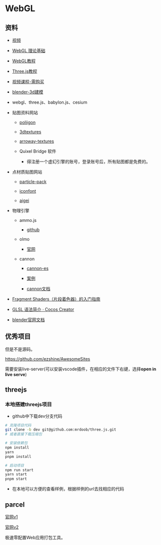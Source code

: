 # WebGL

## 资料

- [视频](https://www.bilibili.com/video/BV1WQ4y1m7NF?spm_id_from=333.337.search-card.all.click)

- [WebGL 理论基础](https://webglfundamentals.org/webgl/lessons/zh_cn/)

- [WebGL教程](http://www.webgl3d.cn/WebGL/)

- [Three.js教程](http://www.webgl3d.cn/Three.js/)

- [视频课程-需购买](https://study.163.com/course/introduction.htm?courseId=1212491801)

- [blender-3d建模](https://www.blendercn.org/)

- webgl、three.js、babylon.js、cesium

- 贴图资料网站
  
  - [poliigon](https://www.poliigon.com/)
  
  - [3dtextures](https://3dtextures.me/)
  
  - [arroway-textures](https://www.arroway-textures.ch/)
  
  - Quixel Bridge 软件
    
    - 得注册一个虚幻引擎的账号，登录账号后，所有贴图都是免费的。

- 点材质贴图网站
  
  - [particle-pack](https://kenney.nl/assets/particle-pack)
  
  - [iconfont](https://iconfont.cn)
  
  - [aigei](https://www.aigei.com/)

- 物理引擎
  
  - ammo.js
    
    - [github](https://github.com/kripken/ammo.js)
  
  - olmo
    
    - [官网](https://el-ement.com/etc/olmo/demos/)
  
  - cannon
    
    - [cannon-es](https://www.npmjs.com/package/cannon-es)
    
    - [案例](https://pmndrs.github.io/cannon-es/)
    
    - [cannon文档](https://schteppe.github.io/cannon.js/docs/)

- [Fragment Shaders（片段着色器）的入门指南](https://thebookofshaders.com/?lan=ch)

- [GLSL 语法简介 · Cocos Creator](http://docs.cocos.com/creator/manual/zh/shader/glsl.html)

- [blender官网文档](https://docs.blender.org/manual/zh-hans/latest/)

## 优秀项目

但是不是源码。

https://github.com/ezshine/AwesomeSites

需要安装live-server(可以安装vscode插件，在相应的文件下右键，选择**open in live serve**)

## threejs

### 本地搭建threejs项目

- github中下载dev分支代码

```bash
# 克隆项目代码
git clone -b dev git@github.com:mrdoob/three.js.git
# 或者直接下载压缩包

# 安装依赖包
npm install
yarn
pnpm install

# 启动项目
npm run start
yarn start
pnpm start
```

- 在本地可以方便的查看样例，根据样例的url去找相应的代码

## parcel

[官网v1](https://www.parceljs.cn/)

[官网v2](https://v2.parceljs.cn/docs/)

极速零配置Web应用打包工具。
